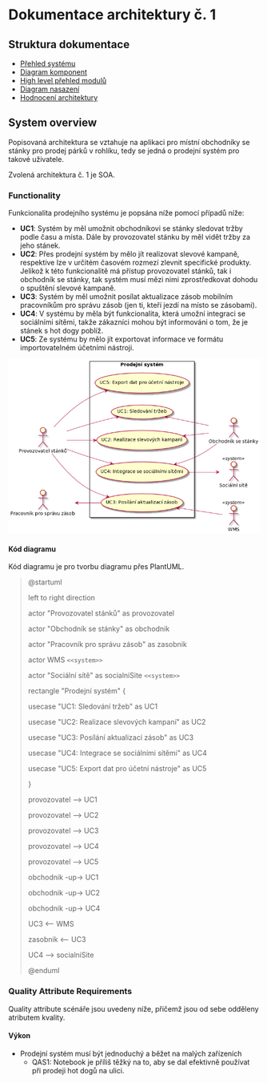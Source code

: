 # Dokumentace architektury č. 1
## Struktura dokumentace
- [Přehled systému](#system-overview "Přehled systému")
- [Diagram komponent](./moduly/components.md "Diagram komponent")
- [High level přehled modulů](./moduly/module_view.md "High level přehled modulů")
- [Diagram nasazení](./umístění/deployment.md "Diagram nasazení")
- [Hodnocení architektury](./hodnoceni_architektury.md "Hodnocení architektury")

## System overview
Popisovaná architektura se vztahuje na aplikaci pro místní obchodníky se stánky pro prodej párků v rohlíku, tedy se jedná o prodejní systém pro takové uživatele.

Zvolená architektura č. 1 je SOA.

### Functionality
Funkcionalita prodejního systému je popsána níže pomocí případů níže:

- **UC1**: Systém by měl umožnit obchodníkovi se stánky sledovat tržby podle času a místa. Dále by provozovatel stánku by měl vidět tržby za jeho stánek.
- **UC2**: Přes prodejní systém by mělo jít realizovat slevové kampaně, respektive lze v určitém časovém rozmezí zlevnit specifické produkty. Jelikož k této funkcionalitě má přístup provozovatel stánků, tak i obchodník se stánky, tak systém musí mězi nimi zprostředkovat dohodu o spuštění slevové kampaně.
- **UC3**: Systém by měl umožnit posílat aktualizace zásob mobilním pracovníkům pro správu zásob (jen ti, kteří jezdí na místo se zásobami).
- **UC4**: V systému by měla být funkcionalita, která umožní integraci se sociálními sítěmi, takže zákazníci mohou být informováni o tom, že je stánek s hot dogy poblíž.
- **UC5**: Ze systému by mělo jít exportovat informace ve formátu importovatelném účetními nástroji.

![UseCase diagram](./assets/prodejni_system_usecase_diagram.png "Use Case diagram prodejního systému")

#### **Kód diagramu**
Kód diagramu je pro tvorbu diagramu přes PlantUML.

> @startuml
> 
> left to right direction
>
> actor "Provozovatel stánků" as provozovatel
>
> actor "Obchodník se stánky" as obchodnik
>
> actor "Pracovník pro správu zásob" as zasobnik
>
> actor WMS `<<system>>`
>
> actor "Sociální sítě" as socialniSite `<<system>>`
>
> rectangle "Prodejní systém" {
>
>    usecase "UC1: Sledování tržeb" as UC1
>
>    usecase "UC2: Realizace slevových kampaní" as UC2
>
>    usecase "UC3: Posílání aktualizací zásob" as UC3
>
>    usecase "UC4: Integrace se sociálními sítěmi" as UC4
>
>    usecase "UC5: Export dat pro účetní nástroje" as UC5
>
>}
>
> provozovatel --> UC1
>
> provozovatel --> UC2
>
> provozovatel --> UC3
>
> provozovatel --> UC4
>
> provozovatel --> UC5
>
> obchodnik -up-> UC1
>
> obchodnik -up-> UC2
>
> obchodnik -up-> UC4
>
> UC3 <-- WMS
>
> zasobnik <-- UC3
>
> UC4 --> socialniSite
>
> @enduml

### Quality Attribute Requirements
Quality attribute scénáře jsou uvedeny níže, přičemž jsou od sebe odděleny atributem kvality.
#### Výkon
- Prodejní systém musí být jednoduchý a běžet na malých zařízeních
    - QAS1: Notebook je příliš těžký na to, aby se dal efektivně používat při prodeji hot dogů na ulici.